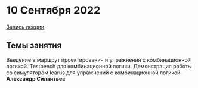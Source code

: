# 10 Сентября 2022
[Запись лекции](https://youtu.be/SyE0AHN81IU)

## Темы занятия
Введение в маршрут проектирования и упражнения с комбинационной логикой.
Testbench для комбинационной логики.
Демонстрация работы со симулятором Icarus для упражнений с комбинационной логикой.
**Александр Силантьев**
